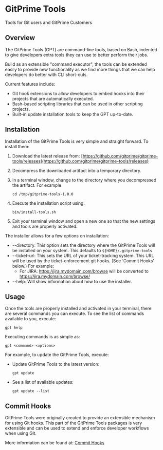 # GitPrime Tools
Tools for Git users and GitPrime Customers

## Overview
The GitPrime Tools (GPT) are command-line tools, based on Bash, indented to give developers extra tools they can use to
better perform their jobs.

Build as an extensible "command executor", the tools can be extended easily to provide new functionality as
we find more things that we can help developers do better with CLI short-cuts.

Current features include:

* Git hook extensions to allow developers to embed hooks into their projects that are automatically executed.
* Bash-based scripting libraries that can be used in other scripting projects.
* Built-in update installation tools to keep the GPT up-to-date.

## Installation
Installation of the GitPrime Tools is very simple and straight forward.  To install them:

1. Download the latest release from: [https://github.com/gitprime/gitprime-tools/releases](https://github.com/gitprime/gitprime-tools/releases)
2. Decompress the downloaded artifact into a temporary directory.
3. In a terminal window, change to the directory where you decompressed the artifact.  For example
  
   ```cd /tmp/gitprime-tools-1.0.0```
  
4. Execute the installation script using:

   ```bin/install-tools.sh```
    
5. Exit your terminal window and open a new one so that the new settings and tools are properly activated.

The installer allows for a few options on installation:

* --directory: This option sets the directory where the GitPrime Tools will be installed on your system.
This defaults to `${HOME}/.gitprime-tools`
* --ticket-url:  This sets the URL of your ticket-tracking system.  This URL will be used by the ticket-enforcement
git hooks.  (See 'Commit Hooks' below.)  For example:
  * For JIRA:  https://jira.mydomain.com/browse will be converted to https://jira.mydomain.com/browse/<Ticket Number>
* --help:  Will show information about how to use the installer.
  
## Usage
Once the tools are properly installed and activated in your terminal, there are several commands you can 
execute.  To see the list of commands available to you, execute:

```gpt help```

Executing commands is as simple as:

```gpt <command> <options>```

For example, to update the GitPrime Tools, execute:

* Update GitPrime Tools to the latest version:
 
  ```gpt update```

* See a list of available updates:

  ```gpt update --list```

## Commit Hooks
GitPrime Tools were originally created to provide an extensible mechanism for using Git hooks.  This
part of the GitPrime Tools packages is very extensible and can be used to extend and enforce developer
workflows when using Git.

More information can be found at: [Commit Hooks](git/hooks/README.md)
